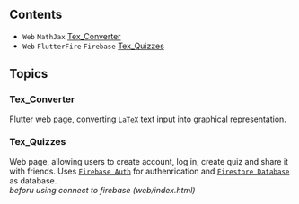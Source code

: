 ## Contents
* `Web` `MathJax` [Tex_Converter](#tex-converter)
* `Web` `FlutterFire` `Firebase` [Tex_Quizzes](#tex-quizes)

## Topics

### Tex_Converter
Flutter web page, converting `LaTeX` text input into graphical representation.

### Tex_Quizzes
Web page, allowing users to create account, log in, create quiz and share it with friends. Uses [`Firebase Auth`](https://pub.dev/packages/firebase_auth) for authenrication and [`Firestore Database`](https://pub.dev/packages/firebase_database) as database.<br/>
*beforu using connect to firebase (web/index.html)*
